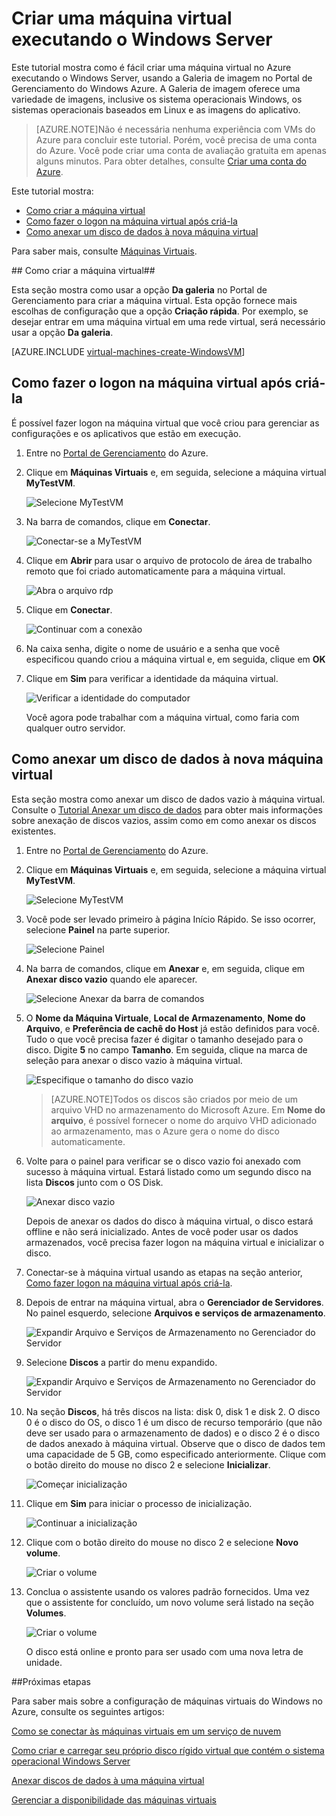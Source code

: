 # Criar uma máquina virtual executando o Windows Server #

Este tutorial mostra como é fácil criar uma máquina virtual no Azure executando o Windows Server, usando a Galeria de imagem no Portal de Gerenciamento do Windows Azure. A Galeria de imagem oferece uma variedade de imagens, inclusive os sistema operacionais Windows, os sistemas operacionais baseados em Linux e as imagens do aplicativo.

> [AZURE.NOTE]Não é necessária nenhuma experiência com VMs do Azure para concluir este tutorial. Porém, você precisa de uma conta do Azure. Você pode criar uma conta de avaliação gratuita em apenas alguns minutos. Para obter detalhes, consulte [Criar uma conta do Azure](http://www.windowsazure.com/develop/php/tutorials/create-a-windows-azure-account/).

Este tutorial mostra:

- [Como criar a máquina virtual](#createvirtualmachine)
- [Como fazer o logon na máquina virtual após criá-la](#logon)
- [Como anexar um disco de dados à nova máquina virtual](#attachdisk)

Para saber mais, consulte [Máquinas Virtuais](http://go.microsoft.com/fwlink/p/?LinkID=271224).


##<a id="createvirtualmachine"> </a>Como criar a máquina virtual##

Esta seção mostra como usar a opção **Da galeria** no Portal de Gerenciamento para criar a máquina virtual. Esta opção fornece mais escolhas de configuração que a opção **Criação rápida**. Por exemplo, se desejar entrar em uma máquina virtual em uma rede virtual, será necessário usar a opção **Da galeria**.

[AZURE.INCLUDE [virtual-machines-create-WindowsVM](../includes/virtual-machines-create-WindowsVM.md)]

## <a id="logon"> </a>Como fazer o logon na máquina virtual após criá-la ##

É possível fazer logon na máquina virtual que você criou para gerenciar as configurações e os aplicativos que estão em execução.

1. Entre no [Portal de Gerenciamento](http://manage.windowsazure.com) do Azure.

2. Clique em **Máquinas Virtuais** e, em seguida, selecione a máquina virtual **MyTestVM**.

	![Selecione MyTestVM](./media/CreateVirtualMachineWindowsTutorial/selectvm.png)

3. Na barra de comandos, clique em **Conectar**.

	![Conectar-se a MyTestVM](./media/CreateVirtualMachineWindowsTutorial/commandbarconnect.png)
	
4. Clique em **Abrir** para usar o arquivo de protocolo de área de trabalho remoto que foi criado automaticamente para a máquina virtual.

	![Abra o arquivo rdp](./media/CreateVirtualMachineWindowsTutorial/openrdp.png)
	
5. Clique em **Conectar**.

	![Continuar com a conexão](./media/CreateVirtualMachineWindowsTutorial/connectrdc.png)

6. Na caixa senha, digite o nome de usuário e a senha que você especificou quando criou a máquina virtual e, em seguida, clique em **OK**

7. Clique em **Sim** para verificar a identidade da máquina virtual.

	![Verificar a identidade do computador](./media/CreateVirtualMachineWindowsTutorial/certificate.png)

	Você agora pode trabalhar com a máquina virtual, como faria com qualquer outro servidor.

## <a id="attachdisk"> </a>Como anexar um disco de dados à nova máquina virtual ##

Esta seção mostra como anexar um disco de dados vazio à máquina virtual. Consulte o [Tutorial Anexar um disco de dados](../articles/virtual-machines/storage-windows-attach-disk.md) para obter mais informações sobre anexação de discos vazios, assim como em como anexar os discos existentes.

1. Entre no [Portal de Gerenciamento](http://manage.windowsazure.com) do Azure.

2. Clique em **Máquinas Virtuais** e, em seguida, selecione a máquina virtual **MyTestVM**.

	![Selecione MyTestVM](./media/CreateVirtualMachineWindowsTutorial/selectvm.png)
	
3. Você pode ser levado primeiro à página Início Rápido. Se isso ocorrer, selecione **Painel** na parte superior.

	![Selecione Painel](./media/CreateVirtualMachineWindowsTutorial/dashboard.png)

4. Na barra de comandos, clique em **Anexar** e, em seguida, clique em **Anexar disco vazio** quando ele aparecer.

	![Selecione Anexar da barra de comandos](./media/CreateVirtualMachineWindowsTutorial/commandbarattach.png)

5. O **Nome da Máquina Virtuale**, **Local de Armazenamento**, **Nome do Arquivo**, e **Preferência de cachê do Host** já estão definidos para você. Tudo o que você precisa fazer é digitar o tamanho desejado para o disco. Digite **5** no campo **Tamanho**. Em seguida, clique na marca de seleção para anexar o disco vazio à máquina virtual.

	![Especifique o tamanho do disco vazio](./media/CreateVirtualMachineWindowsTutorial/emptydisksize.png)
	
	>[AZURE.NOTE]Todos os discos são criados por meio de um arquivo VHD no armazenamento do Microsoft Azure. Em **Nome do arquivo**, é possível fornecer o nome do arquivo VHD adicionado ao armazenamento, mas o Azure gera o nome do disco automaticamente.

6. Volte para o painel para verificar se o disco vazio foi anexado com sucesso à máquina virtual. Estará listado como um segundo disco na lista **Discos** junto com o OS Disk.

	![Anexar disco vazio](./media/CreateVirtualMachineWindowsTutorial/disklistwithdatadisk.png)

	Depois de anexar os dados do disco à máquina virtual, o disco estará offline e não será inicializado. Antes de você poder usar os dados armazenados, você precisa fazer logon na máquina virtual e inicializar o disco.

7. Conectar-se à máquina virtual usando as etapas na seção anterior, [Como fazer logon na máquina virtual após criá-la](#logon).

8. Depois de entrar na máquina virtual, abra o **Gerenciador de Servidores**. No painel esquerdo, selecione **Arquivos e serviços de armazenamento**.

	![Expandir Arquivo e Serviços de Armazenamento no Gerenciador do Servidor](./media/CreateVirtualMachineWindowsTutorial/fileandstorageservices.png)

9. Selecione **Discos** a partir do menu expandido.

	![Expandir Arquivo e Serviços de Armazenamento no Gerenciador do Servidor](./media/CreateVirtualMachineWindowsTutorial/selectdisks.png)
	
10. Na seção **Discos**, há três discos na lista: disk 0, disk 1 e disk 2. O disco 0 é o disco do OS, o disco 1 é um disco de recurso temporário (que não deve ser usado para o armazenamento de dados) e o disco 2 é o disco de dados anexado à máquina virtual. Observe que o disco de dados tem uma capacidade de 5 GB, como especificado anteriormente. Clique com o botão direito do mouse no disco 2 e selecione **Inicializar**.

	![Começar inicialização](./media/CreateVirtualMachineWindowsTutorial/initializedisk.png)

11. Clique em **Sim** para iniciar o processo de inicialização.

	![Continuar a inicialização](./media/CreateVirtualMachineWindowsTutorial/yesinitialize.png)

12. Clique com o botão direito do mouse no disco 2 e selecione **Novo volume**.

	![Criar o volume](./media/CreateVirtualMachineWindowsTutorial/initializediskvolume.png)

13. Conclua o assistente usando os valores padrão fornecidos. Uma vez que o assistente for concluído, um novo volume será listado na seção **Volumes**.

	![Criar o volume](./media/CreateVirtualMachineWindowsTutorial/newvolumecreated.png)

	O disco está online e pronto para ser usado com uma nova letra de unidade.
	
##Próximas etapas 

Para saber mais sobre a configuração de máquinas virtuais do Windows no Azure, consulte os seguintes artigos:

[Como se conectar às máquinas virtuais em um serviço de nuvem](../articles/virtual-machines/cloud-services-connect-virtual-machine.md)

[Como criar e carregar seu próprio disco rígido virtual que contém o sistema operacional Windows Server](../articles/virtual-machines/virtual-machines-create-upload-vhd-windows-server.md)

[Anexar discos de dados à uma máquina virtual](../articles/virtual-machines/storage-windows-attach-disk.md)

[Gerenciar a disponibilidade das máquinas virtuais](../articles/manage-availability-virtual-machines.md)

[About virtual machines in Azure]: #virtualmachine
[How to create the virtual machine]: #custommachine
[How to log on to the virtual machine after you create it]: #logon
[How to attach a data disk to the new virtual machine]: #attachdisk
[How to set up communication with the virtual machine]: #endpoints

<!---HONumber=62-->